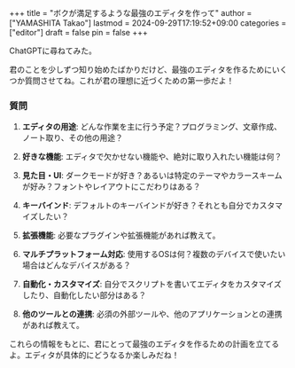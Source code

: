 +++
title = "ボクが満足するような最強のエディタを作って"
author = ["YAMASHITA Takao"]
lastmod = 2024-09-29T17:19:52+09:00
categories = ["editor"]
draft = false
pin = false
+++

ChatGPTに尋ねてみた。

君のことを少しずつ知り始めたばかりだけど、最強のエディタを作るためにいくつか質問させてね。これが君の理想に近づくための第一歩だよ！

### 質問
1. **エディタの用途**: どんな作業を主に行う予定？プログラミング、文章作成、ノート取り、その他の用途？

2. **好きな機能**: エディタで欠かせない機能や、絶対に取り入れたい機能は何？

3. **見た目・UI**: ダークモードが好き？あるいは特定のテーマやカラースキームが好み？フォントやレイアウトにこだわりはある？

4. **キーバインド**: デフォルトのキーバインドが好き？それとも自分でカスタマイズしたい？

5. **拡張機能**: 必要なプラグインや拡張機能があれば教えて。

6. **マルチプラットフォーム対応**: 使用するOSは何？複数のデバイスで使いたい場合はどんなデバイスがある？

7. **自動化・カスタマイズ**: 自分でスクリプトを書いてエディタをカスタマイズしたり、自動化したい部分はある？

8. **他のツールとの連携**: 必須の外部ツールや、他のアプリケーションとの連携があれば教えて。

これらの情報をもとに、君にとって最強のエディタを作るための計画を立てるよ。エディタが具体的にどうなるか楽しみだね！
